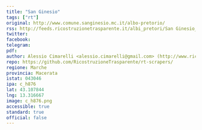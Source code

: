 ```yaml
---
title: "San Ginesio"
tags: ["rt"]
original: http://www.comune.sanginesio.mc.it/albo-pretorio/
rss: http://feeds.ricostruzionetrasparente.it/albi_pretori/San Ginesio_feed.xml
twitter: 
facebook: 
telegram: 
pdf: 
author: Alessio Cimarelli <alessio.cimarelli@gmail.com> (http://www.ricostruzionetrasparente.it)
repo: https://github.com/RicostruzioneTrasparente/rt-scrapers/
regione: Marche
provincia: Macerata
istat: 043046
ipa: c_h876
lat: 43.107844
lng: 13.316667
image: c_h876.png
accessible: true
standard: true
official: false
---
```

